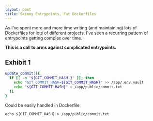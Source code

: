 ```yaml
---
layout: post
title: Skinny Entrypoints, Fat Dockerfiles
---
```


As I've spent more and more time writing (and maintaining) lots of
Dockerfiles for lots of different projects, I've seen a recurring
pattern of entrypoints getting complex over time.

**This is a call to arms against complicated entrypoints.**

## Exhibit 1

```bash
update_commit(){
  if [[ -n "${GIT_COMMIT_HASH-}" ]]; then
    echo "GIT_COMMIT_HASH=${GIT_COMMIT_HASH}" >> /app/.env.vault
    echo "${GIT_COMMIT_HASH}" > /app/public/commit.txt
  fi
}
```

Could be easily handled in Dockerfile:

```Dockerfile
echo ${GIT_COMMIT_HASH} > /app/public/commit.txt
```
